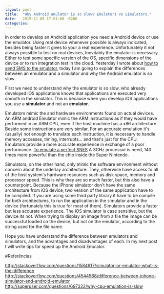 ```yaml
---
layout: post
title:  "Why Android emulator is so slow? Emulators vs Simulators."
date:   2015-11-05 17:01:00 -0200
categories:
---
```


In order to develop an Android application you need a Android device or use the emulator. Using real device whenever possible is always indicated, besides being faster it gives to your a real experience.
Unfortunately it not always possible to test on real devices, Inevitably the emulator is necessary. Either to test some specific version of the OS, specific dimensions of the device or to run integration test in the cloud.
Yesterday I wrote about [how to send SMS to the emulator](https://guitcastro.github.io/jekyll/update/2015/11/04/send_sms_android_emulator_en.html), today I am going to explain the differences between an emulator and a simulator and why the Android emulator is so slow.

First we need to understand why the emulator is so slow, who already developed iOS applications knows that applications are executed very smooth in the simulator. 
This is because when you develop iOS applications you use a **simulator** and not an **emulator**.

Emulators mimic the and hardware environments found on actual devices. An ARM android Emulator mimic the ARM instructions as if they would have performed in an ARM CPU, even if the host machine has a x86 architecture.
Beside some instructions are very similar, For an accurate emulation it's (usually) not enough to translate each instruction, it is necessary to handle memory accesses, timing, interrupts... and that's just for the CPU.  
Emulators provide a more accurate experience in exchange of a poor performance. [To emulate a perfect SNES](http://www.tested.com/tech/gaming/2712-why-perfect-hardware-snes-emulation-requires-a-3ghz-cpu/) A 3GHz processor is need, 140 times more powerful than the chip inside the Super Nintendo.

Simulators, on the other hand, only mimic the software environment without concern about the underlay architecture. They, otherwise have access to all of the host system's hardware resources such as disk space, memory and processor speed.
This is why they are so much faster, but this also have a counterpoint. Because the iPhone simulator don't have the same architecture from iOS device, two version of the same application have to be compiled. 
If you are using some third party library it have to be compile for both architectures, to run  the application in the simulator and in the device (fortunately this is true for most of them).
Simulators provide a faster but less accurate experience. The iOS simulator is case sensitive, but the device its not. When trying to display an image from a file the image can be successful loaded on the device, but not on the emulator,
according to the string used for the file name.

Hope you have understand the difference between emulators and simulators, and the advantages and disadvantages of each. In my next post I will write tips for speed up the Android Emulator.

#Referências

http://stackoverflow.com/questions/1584617/simulator-or-emulator-what-is-the-difference  
http://stackoverflow.com/questions/4544588/difference-between-iphone-simulator-and-android-emulator
http://superuser.com/questions/697322/why-cpu-emulation-is-slow